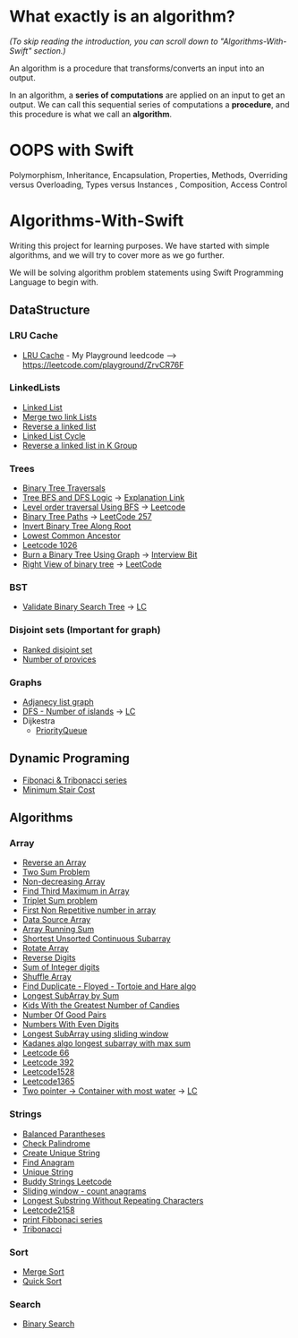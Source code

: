 # What exactly is an algorithm? 
*(To skip reading the introduction, you can scroll down to "Algorithms-With-Swift" section.)*

An algorithm is a procedure that transforms/converts an input into an output.

In an algorithm, a **series of computations** are applied on an input to get an output. We can call this sequential series of computations a **procedure**, and this procedure is what we call an **algorithm**.

# OOPS with Swift
Polymorphism, Inheritance, Encapsulation, Properties, Methods, Overriding versus Overloading, Types versus Instances
, Composition, Access Control

# Algorithms-With-Swift
Writing this project for learning purposes. We have started with simple algorithms, and we will try to cover more as we go further.

We will be solving algorithm problem statements using Swift Programming Language to begin with.

## DataStructure
### LRU Cache
- [LRU Cache](DataStructure/LinkedList/CacheLRU.swift) - My Playground leedcode --> https://leetcode.com/playground/ZrvCR76F

### LinkedLists
- [Linked List](DataStructure/LinkedList/LinkList.swift)
- [Merge two link Lists](DataStructure/LinkedList/Merge_Two_Linked_Lists.swift)
- [Reverse a linked list](DataStructure/LinkedList/reverseLinkedList.swift)
- [Linked List Cycle](DataStructure/LinkedList/LinkedListCycle.swift)
- [Reverse a linked list in K Group](DataStructure/LinkedList/ReverseALinkedListInKGroup.swift)

### Trees
- [Binary Tree Traversals](Trees/TreeTreversals.swift)
- [Tree BFS and DFS Logic](Trees/Tree_BFS_DFS.swift) -> [Explanation Link](https://holyswift.app/the-simplest-bfs-and-dfs-templates-for-algorithms-in-swift)
- [Level order traversal Using BFS](Trees/LevelOrderTravesalUsingBFS.swift) -> [Leetcode](https://leetcode.com/problems/binary-tree-level-order-traversal/)
- [Binary Tree Paths](Trees/Binary_Tree_Paths.swift) -> [LeetCode 257](https://leetcode.com/problems/binary-tree-paths/)
- [Invert Binary Tree Along Root](Trees/InvertBinaryTreeAlongRoot.swift)
- [Lowest Common Ancestor](Trees/lowestCommonAncestor.swift)
- [Leetcode 1026](Trees/MaxDiffBetweenNodeAndAncestor.swift)
- [Burn a Binary Tree Using Graph](Trees/BurnBinaryTreeUsingGraph.swift) -> [Interview Bit](https://www.interviewbit.com/problems/burn-a-tree/)
- [Right View of binary tree](Trees/rightViewOfBinaryTree.swift) -> [LeetCode](https://leetcode.com/problems/binary-tree-right-side-view/)

### BST
- [Validate Binary Search Tree](Trees/isValidBST.swift) -> [LC](https://leetcode.com/problems/validate-binary-search-tree/)

### Disjoint sets (Important for graph)
- [Ranked disjoint set](graphs/disjointSets/rankedDisjointSet.swift)
- [Number of provices](graphs/disjointSets/numberOfProvices.swift)
### Graphs
- [Adjanecy list graph](graphs/adjancenyListGraph.swift)
- [DFS - Number of islands](graphs/numberOfIslands.swift) -> [LC](https://leetcode.com/problems/number-of-islands/)
- Dijkestra
  - [PriorityQueue](graphs/dijkstra/priorityQueue.swift)  

## Dynamic Programing
- [Fibonaci & Tribonacci series](Dynamic%20Programming/Fibbonci&Tribonacci_Series.swift)
- [Minimum Stair Cost](Dynamic%20Programming/MinimumStairsCost.swift)

## Algorithms

### Array

- [Reverse an Array](Array/ReverseArray.swift)
- [Two Sum Problem](Array/TwoSumProblem.swift)
- [Non-decreasing Array](Array/NonDecreasingArrayWithOneChange.swift)
- [Find Third Maximum in Array](Array/FindThirdMax.swift)
- [Triplet Sum problem](Array/FindTriplet.swift)
- [First Non Repetitive number in array](Array/FirstNonRepetitiveNumber.swift)
- [Data Source Array](Array/DataSourceArray.swift)
- [Array Running Sum](Array/RunningSum.swift)
- [Shortest Unsorted Continuous Subarray](Array/ContinuousUnsortedSubarray.swift)
- [Rotate Array](Array/RotateArray.swift)
- [Reverse Digits](Array/ReverseDigits.swift)
- [Sum of Integer digits](Array/SumOfDigits.swift)
- [Shuffle Array](Array/ShuffleArray.swift)
- [Find Duplicate - Floyed - Tortoie and Hare algo ](Array/FloyedTortoieAndHareDuplicateDetection.swift)
- [Longest SubArray by Sum](Array/LongestSubarrayBySum.swift)
- [Kids With the Greatest Number of Candies](Array/KidsWithCandies.swift)
- [Number Of Good Pairs](Array/NumberOfGoodPairs.swift)
- [Numbers With Even Digits](Array/NumbersWithEvenDigits.swift)
- [Longest SubArray using sliding window](Array/LongestSubArraySlidingWindow.swift)
- [Kadanes algo longest subarray with max sum](Array/Kadane'sAlgo_maxSubarray.swift)
- [Leetcode 66](Array/LeetCode66.swift)
- [Leetcode 392](Array/Leetcode392.swift)
- [Leetcode1528](Array/Leetcode1528.swift)
- [Leetcode1365](Array/Leetcode1365.swift)
- [Two pointer -> Container with most water](Array/ContainerWithMostWater.swift) -> [LC](https://leetcode.com/problems/container-with-most-water/)


### Strings

- [Balanced Parantheses](String/Balance_Parantheses.swift)
- [Check Palindrome](String/check_palindrome.swift)
- [Create Unique String](String/Create_Unique_string.swift)
- [Find Anagram](String/find_anagram.swift)
- [Unique String](String/Unique_string.swift)
- [Buddy Strings Leetcode](String/BuddyStrings.swift)
- [Sliding window - count anagrams](String/SlidingWindowCheckAnagram.swift)
- [Longest Substring Without Repeating Characters](String/longestSubstringWithoutRepeatingCharacters.swift)
- [Leetcode2158](String/Leetcode2108.swift)
- [print Fibbonaci series](String/printFibbonaciSeries.swift)
- [Tribonacci](String/tribonacci.swift)

### Sort

- [Merge Sort](Sort/merge_sort.swift)
- [Quick Sort](Sort/quick_sort.swift)

### Search

- [Binary Search](Search/BinarySearch.swift)








